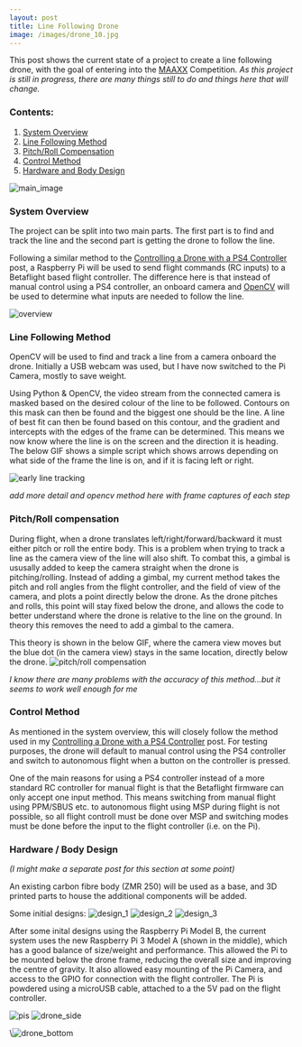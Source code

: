 ```yaml
---
layout: post
title: Line Following Drone
image: /images/drone_10.jpg
---
```


This post shows the current state of a project to create a line following drone, with the goal of entering into the [MAAXX](https://maaxx-europe.com/) Competition. *As this project is still in progress, there are many things still to do and things here that will change.*

### Contents:

1. <a href="#system_overview">System Overview</a>
2. <a href="#line_following_method">Line Following Method</a>
3. <a href="#pitchroll">Pitch/Roll Compensation</a>
4. <a href="#control">Control Method</a>
5. <a href="#body">Hardware and Body Design</a>

<img src="/images/drone_10.jpg" alt="main_image" class="inline">

<a id="system_overview"></a>
### System Overview

The project can be split into two main parts. The first part is to find and track the line and the second part is getting the drone to follow the line.

Following a similar method to the [Controlling a Drone with a PS4 Controller](https://jordancormack.github.io/DS4/) post, a Raspberry Pi will be used to send flight commands (RC inputs) to a Betaflight based flight controller. The difference here is that instead of manual control using a PS4 controller, an onboard camera and [OpenCV](https://opencv.org/) will be used to determine what inputs are needed to follow the line.

<img src="/images/drone_overview_1.JPG" alt="overview" class="inline">

<a id="line_following_method"></a>
### Line Following Method

OpenCV will be used to find and track a line from a camera onboard the drone. Initially a USB webcam was used, but I have now switched to the Pi Camera, mostly to save weight.

Using Python & OpenCV, the video stream from the connected camera is masked based on the desired colour of the line to be followed. Contours on this mask can then be found and the biggest one should be the line. A line of best fit can then be found based on this contour, and the gradient and intercepts with the edges of the frame can be determined. This means we now know where the line is on the screen and the direction it is heading. The below GIF shows a simple script which shows arrows depending on what side of the frame the line is on, and if it is facing left or right.

<img src="/images/drone_early_line.gif" alt="early line tracking" class="inline">

*add more detail and opencv method here with frame captures of each step*

<a id="pitchroll"></a>
### Pitch/Roll compensation

During flight, when a drone translates left/right/forward/backward it must either pitch or roll the entire body. This is a problem when trying to track a line as the camera view of the line will also shift. To combat this, a gimbal is ususally added to keep the camera straight when the drone is pitching/rolling. Instead of adding a gimbal, my current method takes the pitch and roll angles from the flight controller, and the field of view of the camera, and plots a point directly below the drone. As the drone pitches and rolls, this point will stay fixed below the drone, and allows the code to better understand where the drone is relative to the line on the ground. In theory this removes the need to add a gimbal to the camera.

This theory is shown in the below GIF, where the camera view moves but the blue dot (in the camera view) stays in the same location, directly below the drone.
<img src="/images/test_gif.gif" alt="pitch/roll compensation" class="inline">

*I know there are many problems with the accuracy of this method...but it seems to work well enough for me*

<a id="control"></a>
### Control Method

As mentioned in the system overview, this will closely follow the method used in my [Controlling a Drone with a PS4 Controller](https://jordancormack.github.io/DS4/) post. For testing purposes, the drone will default to manual control using the PS4 controller and switch to autonomous flight when a button on the controller is pressed.

One of the main reasons for using a PS4 controller instead of a more standard RC controller for manual flight is that the Betaflight firmware can only accept one input method. This means switching from manual flight using PPM/SBUS etc. to autonomous flight using MSP during flight is not possible, so all flight controll must be done over MSP and switching modes must be done before the input to the flight controller (i.e. on the Pi).

<a id="body"></a>
### Hardware / Body Design

*(I might make a separate post for this section at some point)*

An existing carbon fibre body (ZMR 250) will be used as a base, and 3D printed parts to house the additional components will be added.

Some initial designs:
<img src="/images/drone_1.png" alt="design_1" class="inline">
<img src="/images/drone_2.jpg" alt="design_2" class="inline">
<img src="/images/drone_6.png" alt="design_3" class="inline">

After some inital designs using the Raspberry Pi Model B, the current system uses the new Raspberry Pi 3 Model A (shown in the middle), which has a good balance of size/weight and performance. This allowed the Pi to be mounted below the drone frame, reducing the overall size and improving the centre of gravity. It also allowed easy mounting of the Pi Camera, and access to the GPIO for connection with the flight controller. The Pi is powdered using a microUSB cable, attached to a the 5V pad on the flight controller.

<img src="/images/drone_pi_2.jpg" alt="pis" class="inline">

<img src="/images/drone_12.jpg" alt="drone_side" class="inline">

\\<img src="/images/drone_13.jpg" alt="drone_bottom" class="inline">
